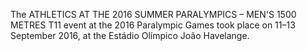 The ATHLETICS AT THE 2016 SUMMER PARALYMPICS – MEN'S 1500 METRES T11 event at the 2016 Paralympic Games took place on 11–13 September 2016, at the Estádio Olímpico João Havelange.
